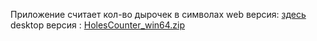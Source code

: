Приложение считает кол-во дырочек в символах
web версия: [здесь](https://luqyann.github.io/holescounter/)
desktop версия : [HolesCounter_win64.zip](https://github.com/luqyann/HolesCounter/releases/download/Release/HolesCounter_win64.zip)